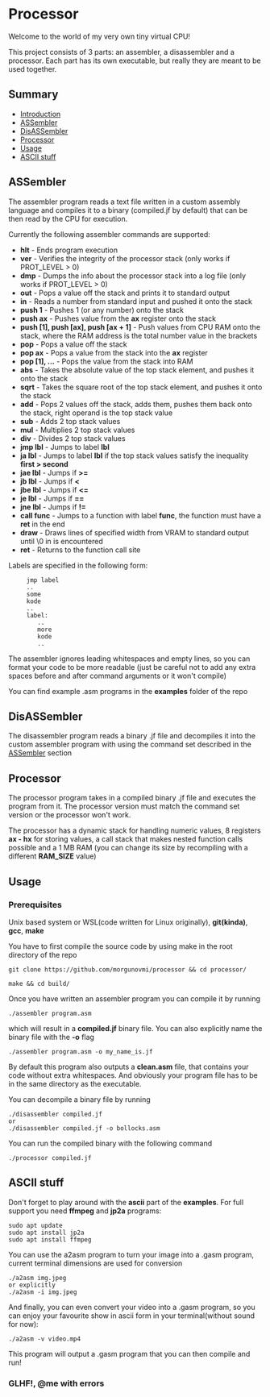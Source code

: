 # Processor

Welcome to the world of my very own tiny virtual CPU!

This project consists of 3 parts: an assembler, a disassembler and a processor.
Each part has its own executable, but really they are meant to be used together.

## Summary

* [Introduction](#introduction)
* [ASSembler](#assembler)
* [DisASSembler](#disassembler)
* [Processor](#processor)
* [Usage](#usage)
* [ASCII stuff](#ascii)

## ASSembler
The assembler program reads a text file written in a custom assembly language
and compiles it to a binary (compiled.jf by default) that can be then read by the CPU for execution.
  
Currently the following assembler commands are supported:
- __hlt__ - Ends program execution
- __ver__ - Verifies the integrity of the processor stack (only works if PROT_LEVEL > 0)
- __dmp__ - Dumps the info about the processor stack into a log file (only works if PROT_LEVEL > 0)
- __out__ - Pops a value off the stack and prints it to standard output
- __in__ - Reads a number from standard input and pushed it onto the stack
- __push 1__ - Pushes 1 (or any number) onto the stack
- __push ax__ - Pushes value from the __ax__ register onto the stack
- __push [1], push [ax], push [ax + 1]__ - Push values from CPU RAM onto the stack, where the RAM address is the total number value in the brackets
- __pop__ - Pops a value off the stack
- __pop ax__ - Pops a value from the stack into the __ax__ register
- __pop [1], ...__ - Pops the value from the stack into RAM
- __abs__ - Takes the absolute value of the top stack element, and pushes it onto the stack
- __sqrt__ - Takes the square root of the top stack element, and pushes it onto the stack
- __add__ - Pops 2 values off the stack, adds them, pushes them back onto the stack, right operand is the top stack value
- __sub__ - Adds 2 top stack values
- __mul__ - Multiplies 2 top stack values
- __div__ - Divides 2 top stack values
- __jmp lbl__ - Jumps to label __lbl__
- __ja lbl__  - Jumps to label __lbl__ if the top stack values satisfy the inequality __first > second__
- __jae lbl__ - Jumps if __>=__
- __jb lbl__ - Jumps if __<__
- __jbe lbl__ - Jumps if __<=__
- __je lbl__ - Jumps if __==__
- __jne lbl__ - Jumps if __!=__
- __call func__ - Jumps to a function with label __func__, the function must have a __ret__ in the end
- __draw__ - Draws lines of specified width from VRAM to standard output until \0 in is encountered
- __ret__ - Returns to the function call site

Labels are specified in the following form:
```
     jmp label
     ..
     some
     kode
     ..
     label:
        ..
        more
        kode
        ..  
```
          
The assembler ignores leading whitespaces and empty lines, so you can format your code to be more readable (just be careful not to add any extra spaces before and after command arguments or it won't compile)

You can find example .asm programs in the __examples__ folder of the repo

## DisASSembler 
The disassembler program reads a binary .jf file and decompiles it into the custom assembler program with using the command set described in the [ASSembler](#assembler) section
## Processor
The processor program takes in a compiled binary .jf file and executes the program from it. The processor version must match the command set version or the processor won't work.  

The processor has a dynamic stack for handling numeric values, 8 registers __ax - hx__ for storing values, a call stack that makes nested function calls possible and a 1 MB RAM (you can change its size by recompiling with a different __RAM_SIZE__ value)
## Usage
### Prerequisites
Unix based system or WSL(code written for Linux originally), __git(kinda)__, __gcc__, __make__  

You have to first compile the source code by using make in the root directory of the repo
```
git clone https://github.com/morgunovmi/processor && cd processor/

make && cd build/
```


Once you have written an assembler program you can compile it by running
```
./assembler program.asm
```
which will result in a __compiled.jf__ binary file. You can also explicitly name the binary file with the __-o__ flag
```
./assembler program.asm -o my_name_is.jf
```
By default this program also outputs a __clean.asm__ file, that contains your code without extra whitespaces. And obviously your program file has to be in the same directory as the executable.  

You can decompile a binary file by running
```
./disassembler compiled.jf
or
./disassembler compiled.jf -o bollocks.asm
```
You can run the compiled binary with the following command
```
./processor compiled.jf
```

## ASCII stuff

Don't forget to play around with the __ascii__ part of the __examples__.
For full support you need __ffmpeg__ and __jp2a__ programs:
```
sudo apt update
sudo apt install jp2a
sudo apt install ffmpeg
```
You can use the a2asm program to turn your image into a .gasm program, current
terminal dimensions are used for conversion
```
./a2asm img.jpeg
or explicitly
./a2asm -i img.jpeg
```
And finally, you can even convert your video into a .gasm program, so you
can enjoy your favourite show in ascii form in your terminal(without sound for now):
```
./a2asm -v video.mp4
```
This program will output a .gasm program that you can then compile and run!

### GLHF!, @me with errors

